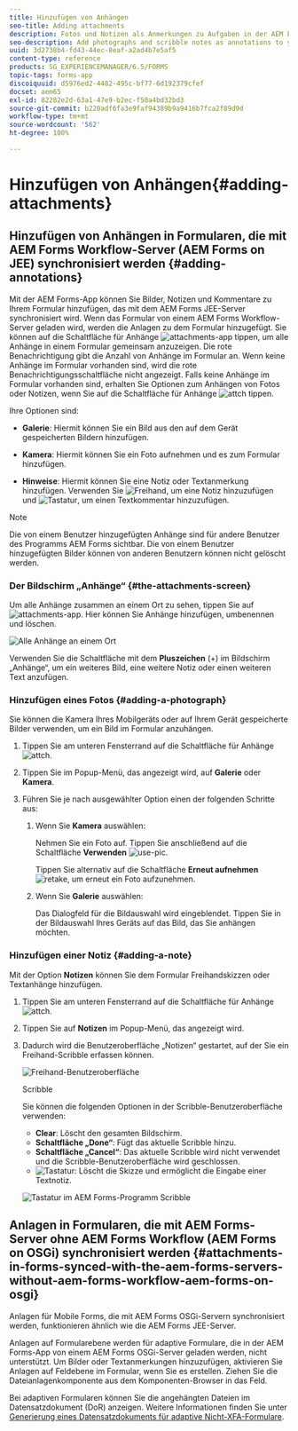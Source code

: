 ```yaml
---
title: Hinzufügen von Anhängen
seo-title: Adding attachments
description: Fotos und Notizen als Anmerkungen zu Aufgaben in der AEM Forms-App hinzufügen
seo-description: Add photographs and scribble notes as annotations to your task in the AEM Forms app
uuid: 3d2738b4-fd43-44ec-8eaf-a2ad4b7e5af5
content-type: reference
products: SG_EXPERIENCEMANAGER/6.5/FORMS
topic-tags: forms-app
discoiquuid: d5976ed2-4482-495c-bf77-6d192379cfef
docset: aem65
exl-id: 82282e2d-63a1-47e9-b2ec-f50a4bd32bd3
source-git-commit: b220adf6fa3e9faf94389b9a9416b7fca2f89d9d
workflow-type: tm+mt
source-wordcount: '562'
ht-degree: 100%

---
```


# Hinzufügen von Anhängen{#adding-attachments}

## Hinzufügen von Anhängen in Formularen, die mit AEM Forms Workflow-Server (AEM Forms on JEE) synchronisiert werden {#adding-annotations}

Mit der AEM Forms-App können Sie Bilder, Notizen und Kommentare zu Ihrem Formular hinzufügen, das mit dem AEM Forms JEE-Server synchronisiert wird. Wenn das Formular von einem AEM Forms Workflow-Server geladen wird, werden die Anlagen zu dem Formular hinzugefügt. Sie können auf die Schaltfläche für Anhänge ![attachments-app](assets/attachments-app.png) tippen, um alle Anhänge in einem Formular gemeinsam anzuzeigen. Die rote Benachrichtigung gibt die Anzahl von Anhänge im Formular an. Wenn keine Anhänge im Formular vorhanden sind, wird die rote Benachrichtigungsschaltfläche nicht angezeigt. Falls keine Anhänge im Formular vorhanden sind, erhalten Sie Optionen zum Anhängen von Fotos oder Notizen, wenn Sie auf die Schaltfläche für Anhänge ![attch](assets/attch.png) tippen.

Ihre Optionen sind:

* **Galerie**: Hiermit können Sie ein Bild aus den auf dem Gerät gespeicherten Bildern hinzufügen.

* **Kamera**: Hiermit können Sie ein Foto aufnehmen und es zum Formular hinzufügen. 

* **Hinweise**: Hiermit können Sie eine Notiz oder Textanmerkung hinzufügen. Verwenden Sie ![Freihand](assets/scribble.png), um eine Notiz hinzuzufügen und ![Tastatur](assets/keyboard.png), um einen Textkommentar hinzuzufügen.

>[!NOTE]
>
>Die von einem Benutzer hinzugefügten Anhänge sind für andere Benutzer des Programms AEM Forms sichtbar. Die von einem Benutzer hinzugefügten Bilder können von anderen Benutzern können nicht gelöscht werden.

### Der Bildschirm „Anhänge“ {#the-attachments-screen}

Um alle Anhänge zusammen an einem Ort zu sehen, tippen Sie auf ![attachments-app](assets/attachments-app.png). Hier können Sie Anhänge hinzufügen, umbenennen und löschen.

![Alle Anhänge an einem Ort](assets/attachments-screen.png)

Verwenden Sie die Schaltfläche mit dem **Pluszeichen** (+) im Bildschirm „Anhänge“, um ein weiteres Bild, eine weitere Notiz oder einen weiteren Text anzufügen.

### Hinzufügen eines Fotos {#adding-a-photograph}

Sie können die Kamera Ihres Mobilgeräts oder auf Ihrem Gerät gespeicherte Bilder verwenden, um ein Bild im Formular anzuhängen.

1. Tippen Sie am unteren Fensterrand auf die Schaltfläche für Anhänge ![attch](assets/attch.png).
1. Tippen Sie im Popup-Menü, das angezeigt wird, auf **Galerie** oder **Kamera**.
1. Führen Sie je nach ausgewählter Option einen der folgenden Schritte aus:

   1. Wenn Sie **Kamera** auswählen:

      Nehmen Sie ein Foto auf. Tippen Sie anschließend auf die Schaltfläche **Verwenden** ![use-pic](assets/use-pic.png).

      Tippen Sie alternativ auf die Schaltfläche **Erneut aufnehmen** ![retake](assets/retake.png), um erneut ein Foto aufzunehmen.

   1. Wenn Sie **Galerie** auswählen:

      Das Dialogfeld für die Bildauswahl wird eingeblendet. Tippen Sie in der Bildauswahl Ihres Geräts auf das Bild, das Sie anhängen möchten.

### Hinzufügen einer Notiz {#adding-a-note}

Mit der Option **Notizen** können Sie dem Formular Freihandskizzen oder Textanhänge hinzufügen.

1. Tippen Sie am unteren Fensterrand auf die Schaltfläche für Anhänge ![attch](assets/attch.png).
1. Tippen Sie auf **Notizen** im Popup-Menü, das angezeigt wird.
1. Dadurch wird die Benutzeroberfläche „Notizen“ gestartet, auf der Sie ein Freihand-Scribble erfassen können.

   ![Freihand-Benutzeroberfläche](assets/scribble-ui.png)

   Scribble

   Sie können die folgenden Optionen in der Scribble-Benutzeroberfläche verwenden:

   * **Clear**: Löscht den gesamten Bildschirm.
   * **Schaltfläche „Done“**: Fügt das aktuelle Scribble hinzu.
   * **Schaltfläche „Cancel“**: Das aktuelle Scribble wird nicht verwendet und die Scribble-Benutzeroberfläche wird geschlossen.
   * ![Tastatur](assets/keyboard.png): Löscht die Skizze und ermöglicht die Eingabe einer Textnotiz.

   ![Tastatur im AEM Forms-Programm Scribble](assets/keyboard-inapp.png)

## Anlagen in Formularen, die mit AEM Forms-Server ohne AEM Forms Workflow (AEM Forms on OSGi) synchronisiert werden {#attachments-in-forms-synced-with-the-aem-forms-servers-without-aem-forms-workflow-aem-forms-on-osgi}

Anlagen für Mobile Forms, die mit AEM Forms OSGi-Servern synchronisiert werden, funktionieren ähnlich wie die AEM Forms JEE-Server.

Anlagen auf Formularebene werden für adaptive Formulare, die in der AEM Forms-App von einem AEM Forms OSGi-Server geladen werden, nicht unterstützt. Um Bilder oder Textanmerkungen hinzuzufügen, aktivieren Sie Anlagen auf Feldebene im Formular, wenn Sie es erstellen. Ziehen Sie die Dateianlagenkomponente aus dem Komponenten-Browser in das Feld.

Bei adaptiven Formularen können Sie die angehängten Dateien im Datensatzdokument (DoR) anzeigen. Weitere Informationen finden Sie unter [Generierung eines Datensatzdokuments für adaptive Nicht-XFA-Formulare](../../forms/using/generate-document-of-record-for-non-xfa-based-adaptive-forms.md).
